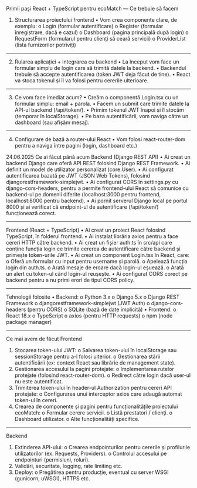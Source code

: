 Primii pași React + TypeScript pentru ecoMatch — Ce trebuie să facem
1. Structurarea proiectului frontend
•	Vom crea componente clare, de exemplu:
o	Login (formular autentificare)
o	Register (formular înregistrare, dacă e cazul)
o	Dashboard (pagina principală după login)
o	RequestForm (formularul pentru clienți să ceară servicii)
o	ProviderList (lista furnizorilor potriviți)
________________________________________
2. Rularea aplicației + integrarea cu backend
•	La început vom face un formular simplu de login care să trimită datele la backend.
•	Backendul trebuie să accepte autentificarea (token JWT deja făcut de tine).
•	React va stoca tokenul și îl va folosi pentru cererile ulterioare.
________________________________________
3. Ce vom face imediat acum?
•	Creăm o componentă Login.tsx cu un formular simplu: email + parola.
•	Facem un submit care trimite datele la API-ul backend (/api/token/).
•	Primim tokenul JWT înapoi și îl stocăm (temporar în localStorage).
•	Pe baza autentificării, vom naviga către un dashboard (sau afișăm mesaj).
________________________________________
4. Configurare de bază a router-ului React
•	Vom folosi react-router-dom pentru a naviga între pagini (login, dashboard etc.)









24.06.2025
Ce ai făcut până acum
Backend (Django REST API)
•	Ai creat un backend Django care oferă API REST folosind Django REST Framework.
•	Ai definit un model de utilizator personalizat (core.User).
•	Ai configurat autentificarea bazată pe JWT (JSON Web Tokens), folosind djangorestframework-simplejwt.
•	Ai configurat CORS în settings.py cu django-cors-headers, pentru a permite frontend-ului React să comunice cu backend-ul pe domenii diferite (localhost:3000 pentru frontend, localhost:8000 pentru backend).
•	Ai pornit serverul Django local pe portul 8000 și ai verificat că endpoint-ul de autentificare (/api/token/) funcționează corect.
________________________________________
Frontend (React + TypeScript)
•	Ai creat un proiect React folosind TypeScript, în folderul frontend.
•	Ai instalat librăria axios pentru a face cereri HTTP către backend.
•	Ai creat un fișier auth.ts în src/api care conține funcția login ce trimite cererea de autentificare către backend și primește token-urile JWT.
•	Ai creat un component Login.tsx în React, care:
o	Oferă un formular cu input pentru username și parolă.
o	Apelează funcția login din auth.ts.
o	Arată mesaje de eroare dacă login-ul eșuează.
o	Arată un alert cu token-ul când login-ul reușește.
•	Ai configurat CORS corect pe backend pentru a nu primi erori de tipul CORS policy.
________________________________________
Tehnologii folosite
•	Backend:
o	Python 3.x
o	Django 5.x
o	Django REST Framework
o	djangorestframework-simplejwt (JWT Auth)
o	django-cors-headers (pentru CORS)
o	SQLite (bază de date implicită)
•	Frontend:
o	React 18.x
o	TypeScript
o	axios (pentru HTTP requests)
o	npm (node package manager)
________________________________________
Ce mai avem de făcut
Frontend
1.	Stocarea token-ului JWT:
o	Salvarea token-ului în localStorage sau sessionStorage pentru a-l folosi ulterior.
o	Gestionarea stării autentificării (ex: context React sau librărie de management state).
2.	Gestionarea accesului la pagini protejate:
o	Implementarea rutelor protejate (folosind react-router-dom).
o	Redirect către login dacă user-ul nu este autentificat.
3.	Trimiterea token-ului în header-ul Authorization pentru cereri API protejate:
o	Configurarea unui interceptor axios care adaugă automat token-ul în cereri.
4.	Crearea de componente și pagini pentru funcționalitățile proiectului ecoMatch:
o	Formular cerere servicii.
o	Listă prestatori / clienți.
o	Dashboard utilizator.
o	Alte funcționalități specifice.
________________________________________
Backend
1.	Extinderea API-ului:
o	Crearea endpointurilor pentru cererile și profilurile utilizatorilor (ex. Requests, Providers).
o	Controlul accesului pe endpointuri (permisiuni, roluri).
2.	Validări, securitate, logging, rate limiting etc.
3.	Deploy:
o	Pregătirea pentru producție, eventual cu server WSGI (gunicorn, uWSGI), HTTPS etc.

